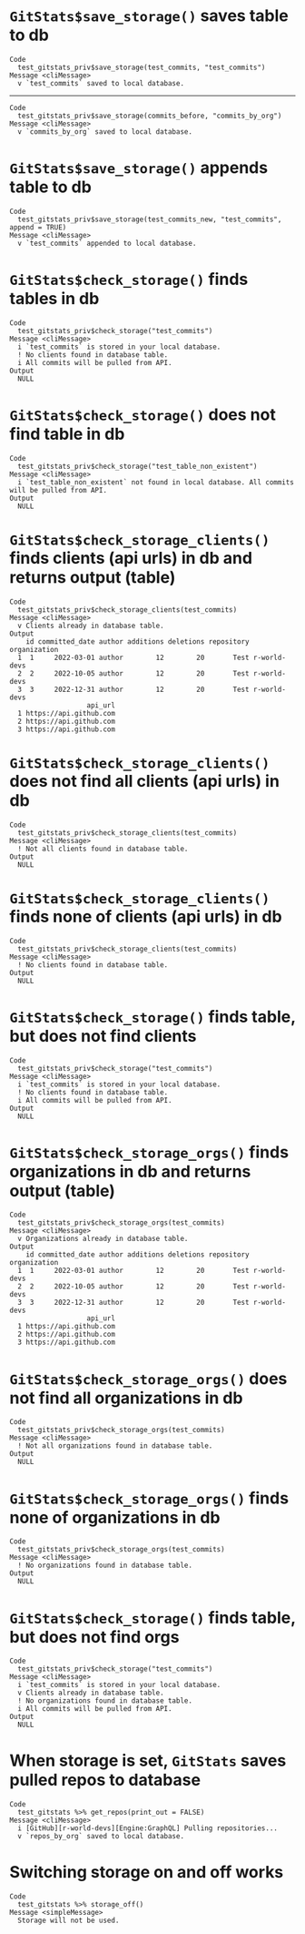 # `GitStats$save_storage()` saves table to db

    Code
      test_gitstats_priv$save_storage(test_commits, "test_commits")
    Message <cliMessage>
      v `test_commits` saved to local database.

---

    Code
      test_gitstats_priv$save_storage(commits_before, "commits_by_org")
    Message <cliMessage>
      v `commits_by_org` saved to local database.

# `GitStats$save_storage()` appends table to db

    Code
      test_gitstats_priv$save_storage(test_commits_new, "test_commits", append = TRUE)
    Message <cliMessage>
      v `test_commits` appended to local database.

# `GitStats$check_storage()` finds tables in db

    Code
      test_gitstats_priv$check_storage("test_commits")
    Message <cliMessage>
      i `test_commits` is stored in your local database.
      ! No clients found in database table.
      i All commits will be pulled from API.
    Output
      NULL

# `GitStats$check_storage()` does not find table in db

    Code
      test_gitstats_priv$check_storage("test_table_non_existent")
    Message <cliMessage>
      i `test_table_non_existent` not found in local database. All commits will be pulled from API.
    Output
      NULL

# `GitStats$check_storage_clients()` finds clients (api urls) in db and returns output (table)

    Code
      test_gitstats_priv$check_storage_clients(test_commits)
    Message <cliMessage>
      v Clients already in database table.
    Output
        id committed_date author additions deletions repository organization
      1  1     2022-03-01 author        12        20       Test r-world-devs
      2  2     2022-10-05 author        12        20       Test r-world-devs
      3  3     2022-12-31 author        12        20       Test r-world-devs
                       api_url
      1 https://api.github.com
      2 https://api.github.com
      3 https://api.github.com

# `GitStats$check_storage_clients()` does not find all clients (api urls) in db

    Code
      test_gitstats_priv$check_storage_clients(test_commits)
    Message <cliMessage>
      ! Not all clients found in database table.
    Output
      NULL

# `GitStats$check_storage_clients()` finds none of clients (api urls) in db

    Code
      test_gitstats_priv$check_storage_clients(test_commits)
    Message <cliMessage>
      ! No clients found in database table.
    Output
      NULL

# `GitStats$check_storage()` finds table, but does not find clients

    Code
      test_gitstats_priv$check_storage("test_commits")
    Message <cliMessage>
      i `test_commits` is stored in your local database.
      ! No clients found in database table.
      i All commits will be pulled from API.
    Output
      NULL

# `GitStats$check_storage_orgs()` finds organizations in db and returns output (table)

    Code
      test_gitstats_priv$check_storage_orgs(test_commits)
    Message <cliMessage>
      v Organizations already in database table.
    Output
        id committed_date author additions deletions repository organization
      1  1     2022-03-01 author        12        20       Test r-world-devs
      2  2     2022-10-05 author        12        20       Test r-world-devs
      3  3     2022-12-31 author        12        20       Test r-world-devs
                       api_url
      1 https://api.github.com
      2 https://api.github.com
      3 https://api.github.com

# `GitStats$check_storage_orgs()` does not find all organizations in db

    Code
      test_gitstats_priv$check_storage_orgs(test_commits)
    Message <cliMessage>
      ! Not all organizations found in database table.
    Output
      NULL

# `GitStats$check_storage_orgs()` finds none of organizations in db

    Code
      test_gitstats_priv$check_storage_orgs(test_commits)
    Message <cliMessage>
      ! No organizations found in database table.
    Output
      NULL

# `GitStats$check_storage()` finds table, but does not find orgs

    Code
      test_gitstats_priv$check_storage("test_commits")
    Message <cliMessage>
      i `test_commits` is stored in your local database.
      v Clients already in database table.
      ! No organizations found in database table.
      i All commits will be pulled from API.
    Output
      NULL

# When storage is set, `GitStats` saves pulled repos to database

    Code
      test_gitstats %>% get_repos(print_out = FALSE)
    Message <cliMessage>
      i [GitHub][r-world-devs][Engine:GraphQL] Pulling repositories...
      v `repos_by_org` saved to local database.

# Switching storage on and off works

    Code
      test_gitstats %>% storage_off()
    Message <simpleMessage>
      Storage will not be used.

